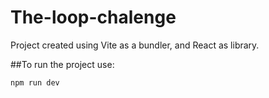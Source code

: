 # The-loop-chalenge

Project created using Vite as a bundler, and React as library.

##To run the project use:

``` npm run dev ```
